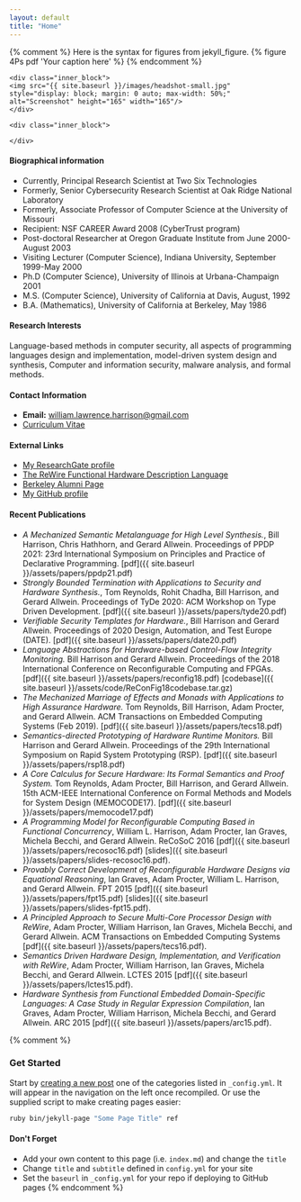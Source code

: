 ```yaml
---
layout: default
title: "Home"
---
```


{% comment %} Here is the syntax for figures from jekyll_figure.
{% figure 4Ps pdf 'Your caption here' %}
{% endcomment %}

<div class="main_block">

    <div class="inner_block">
    <img src="{{ site.baseurl }}/images/headshot-small.jpg"  style="display: block; margin: 0 auto; max-width: 50%;" alt="Screenshot" height="165" width="165"/>
    </div>

    <div class="inner_block">

    </div>    
</div>

<div></div>


#### __Biographical information__

* Currently, Principal Research Scientist at Two Six Technologies
* Formerly, Senior Cybersecurity Research Scientist at Oak Ridge National Laboratory
* Formerly, Associate Professor of Computer Science at the University of Missouri 
* Recipient: NSF CAREER Award 2008 (CyberTrust program) 
* Post-doctoral Researcher at Oregon Graduate Institute from June 2000-August 2003 
* Visiting Lecturer (Computer Science), Indiana University, September 1999-May 2000 
* Ph.D (Computer Science), University of Illinois at Urbana-Champaign 2001 
* M.S. (Computer Science), University of California at Davis, August, 1992 
* B.A. (Mathematics), University of California at Berkeley, May 1986



#### __Research Interests__
Language-based methods in computer security, all aspects of programming languages design and implementation, model-driven system design and synthesis, Computer and information security, malware analysis, and formal methods.

#### __Contact Information__
* __Email:__ william.lawrence.harrison@gmail.com
* <a href = "https://harrisonwl.github.io/assets/cv/harrison-cv2021.pdf">Curriculum Vitae</a>

#### __External Links__
* <a href="https://www.researchgate.net/profile/William_Harrison6">My ResearchGate profile</a>
* <a href="http://mu-chaco.github.io/ReWire/">The ReWire Functional Hardware Description Language</a>
* <a href="https://cal.berkeley.edu/william.harrison">Berkeley Alumni Page</a>
* <a href="https://github.com/harrisonwl">My GitHub profile</a>

#### __Recent Publications__

* _A Mechanized Semantic Metalanguage for High Level Synthesis._, Bill Harrison, Chris Hathhorn, and Gerard Allwein. Proceedings of PPDP 2021: 23rd International Symposium on Principles and Practice of Declarative Programming. [pdf]({{ site.baseurl }}/assets/papers/ppdp21.pdf)
* _Strongly Bounded Termination with Applications to Security and Hardware Synthesis._, Tom Reynolds, Rohit Chadha, Bill Harrison, and Gerard Allwein. Proceedings of TyDe 2020: ACM Workshop on Type Driven Development. [pdf]({{ site.baseurl }}/assets/papers/tyde20.pdf)
* _Verifiable Security Templates for Hardware._, Bill Harrison and Gerard Allwein. Proceedings of 2020 Design, Automation, and Test Europe (DATE). [pdf]({{ site.baseurl }}/assets/papers/date20.pdf)
* _Language Abstractions for Hardware-based Control-Flow Integrity Monitoring._ Bill Harrison and Gerard Allwein. Proceedings of the 2018 International Conference on Reconfigurable Computing and FPGAs. [pdf]({{ site.baseurl }}/assets/papers/reconfig18.pdf)  [codebase]({{ site.baseurl }}/assets/code/ReConFig18codebase.tar.gz)
* _The Mechanized Marriage of Effects and Monads with Applications to High Assurance Hardware._ Tom Reynolds, Bill Harrison, Adam Procter, and Gerard Allwein. ACM Transactions on Embedded Computing Systems (Feb 2019). [pdf]({{ site.baseurl }}/assets/papers/tecs18.pdf)
* _Semantics-directed Prototyping of Hardware Runtime Monitors._ Bill Harrison and Gerard Allwein. Proceedings of the 29th International Symposium on Rapid System Prototyping (RSP). [pdf]({{ site.baseurl }}/assets/papers/rsp18.pdf)
* _A Core Calculus for Secure Hardware: Its Formal Semantics and Proof System._ Tom Reynolds, Adam Procter, Bill Harrison, and Gerard Allwein. 15th ACM-IEEE International Conference on Formal Methods and Models for System Design (MEMOCODE17). [pdf]({{ site.baseurl }}/assets/papers/memocode17.pdf)
* _A Programming Model for Reconfigurable Computing Based in Functional Concurrency_, William L. Harrison, Adam Procter, Ian Graves, Michela Becchi, and Gerard Allwein. ReCoSoC 2016 [pdf]({{ site.baseurl }}/assets/papers/recosoc16.pdf) [slides]({{ site.baseurl }}/assets/papers/slides-recosoc16.pdf).
* _Provably Correct Development of Reconfigurable Hardware Designs via Equational Reasoning_, Ian Graves, Adam Procter, William L. Harrison, and Gerard Allwein. FPT 2015 [pdf]({{ site.baseurl }}/assets/papers/fpt15.pdf) [slides]({{ site.baseurl }}/assets/papers/slides-fpt15.pdf).
* _A Principled Approach to Secure Multi-Core Processor Design with ReWire_, Adam Procter, William Harrison, Ian Graves, Michela Becchi, and Gerard Allwein. ACM Transactions on Embedded Computing Systems [pdf]({{ site.baseurl }}/assets/papers/tecs16.pdf).
* _Semantics Driven Hardware Design, Implementation, and Verification with ReWire_, Adam Procter, William Harrison, Ian Graves, Michela Becchi, and Gerard Allwein. LCTES 2015 [pdf]({{ site.baseurl }}/assets/papers/lctes15.pdf).
* _Hardware Synthesis from Functional Embedded Domain-Specific Languages:
A Case Study in Regular Expression Compilation_, Ian Graves, Adam Procter, William Harrison, Michela Becchi, and Gerard Allwein. ARC 2015 [pdf]({{ site.baseurl }}/assets/papers/arc15.pdf).



{% comment %}
### Get Started

Start by [creating a new post](http://jekyllrb.com/docs/posts/) one of the categories listed in `_config.yml`. It will appear in the navigation on the left once recompiled. Or use the supplied script to make creating pages easier:

```bash
ruby bin/jekyll-page "Some Page Title" ref
```

#### Don't Forget

- Add your own content to this page (i.e. `index.md`) and change the `title`
- Change `title` and `subtitle` defined in `config.yml` for your site
- Set the `baseurl` in `_config.yml` for your repo if deploying to GitHub pages
{% endcomment %}